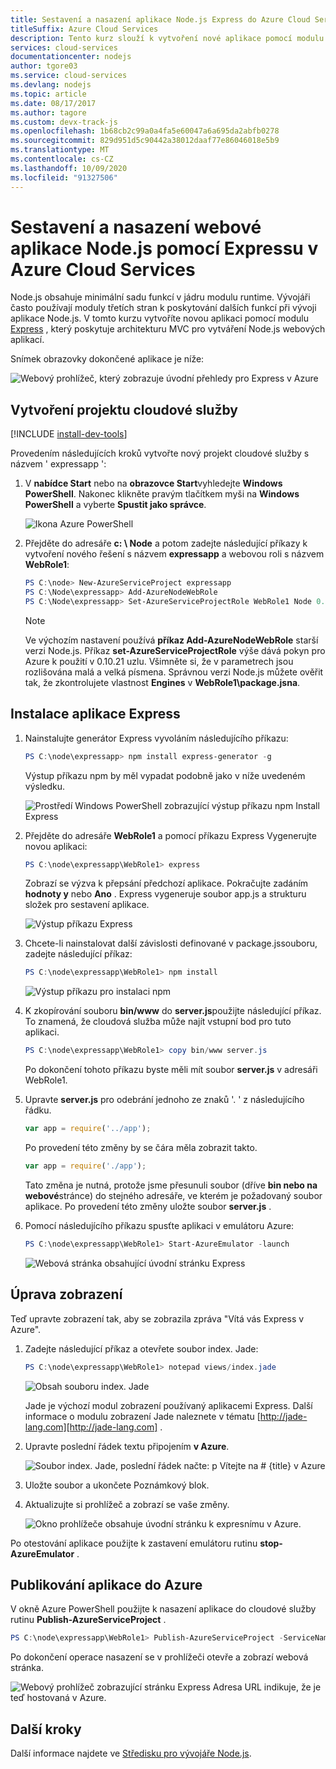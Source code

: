 ```yaml
---
title: Sestavení a nasazení aplikace Node.js Express do Azure Cloud Services
titleSuffix: Azure Cloud Services
description: Tento kurz slouží k vytvoření nové aplikace pomocí modulu Express, který poskytuje architekturu MVC pro vytváření Node.js webových aplikací.
services: cloud-services
documentationcenter: nodejs
author: tgore03
ms.service: cloud-services
ms.devlang: nodejs
ms.topic: article
ms.date: 08/17/2017
ms.author: tagore
ms.custom: devx-track-js
ms.openlocfilehash: 1b68cb2c99a0a4fa5e60047a6a695da2abfb0278
ms.sourcegitcommit: 829d951d5c90442a38012daaf77e86046018e5b9
ms.translationtype: MT
ms.contentlocale: cs-CZ
ms.lasthandoff: 10/09/2020
ms.locfileid: "91327506"
---
```

# <a name="build-and-deploy-a-nodejs-web-application-using-express-on-an-azure-cloud-services"></a>Sestavení a nasazení webové aplikace Node.js pomocí Expressu v Azure Cloud Services

Node.js obsahuje minimální sadu funkcí v jádru modulu runtime.
Vývojáři často používají moduly třetích stran k poskytování dalších funkcí při vývoji aplikace Node.js. V tomto kurzu vytvoříte novou aplikaci pomocí modulu [Express](https://github.com/expressjs/express) , který poskytuje architekturu MVC pro vytváření Node.js webových aplikací.

Snímek obrazovky dokončené aplikace je níže:

![Webový prohlížeč, který zobrazuje úvodní přehledy pro Express v Azure](./media/cloud-services-nodejs-develop-deploy-express-app/node36.png)

## <a name="create-a-cloud-service-project"></a>Vytvoření projektu cloudové služby
[!INCLUDE [install-dev-tools](../../includes/install-dev-tools.md)]

Provedením následujících kroků vytvořte nový projekt cloudové služby s názvem ' expressapp ':

1. V **nabídce Start** nebo na **obrazovce Start**vyhledejte **Windows PowerShell**. Nakonec klikněte pravým tlačítkem myši na **Windows PowerShell** a vyberte **Spustit jako správce**.

    ![Ikona Azure PowerShell](./media/cloud-services-nodejs-develop-deploy-express-app/azure-powershell-start.png)
2. Přejděte do adresáře **c: \\ Node** a potom zadejte následující příkazy k vytvoření nového řešení s názvem **expressapp** a webovou roli s názvem **WebRole1**:

   ```powershell
   PS C:\node> New-AzureServiceProject expressapp
   PS C:\Node\expressapp> Add-AzureNodeWebRole
   PS C:\Node\expressapp> Set-AzureServiceProjectRole WebRole1 Node 0.10.21
   ```

   > [!NOTE]
   > Ve výchozím nastavení používá **příkaz Add-AzureNodeWebRole** starší verzi Node.js. Příkaz **set-AzureServiceProjectRole** výše dává pokyn pro Azure k použití v 0.10.21 uzlu.  Všimněte si, že v parametrech jsou rozlišována malá a velká písmena.  Správnou verzi Node.js můžete ověřit tak, že zkontrolujete vlastnost **Engines** v **WebRole1\package.jsna**.
>
>

## <a name="install-express"></a>Instalace aplikace Express
1. Nainstalujte generátor Express vyvoláním následujícího příkazu:

    ```powershell
    PS C:\node\expressapp> npm install express-generator -g
    ```

    Výstup příkazu npm by měl vypadat podobně jako v níže uvedeném výsledku.

    ![Prostředí Windows PowerShell zobrazující výstup příkazu npm Install Express](./media/cloud-services-nodejs-develop-deploy-express-app/express-g.png)
2. Přejděte do adresáře **WebRole1** a pomocí příkazu Express Vygenerujte novou aplikaci:

    ```powershell
    PS C:\node\expressapp\WebRole1> express
    ```

    Zobrazí se výzva k přepsání předchozí aplikace. Pokračujte zadáním **hodnoty y** nebo **Ano** . Express vygeneruje soubor app.js a strukturu složek pro sestavení aplikace.

    ![Výstup příkazu Express](./media/cloud-services-nodejs-develop-deploy-express-app/node23.png)
3. Chcete-li nainstalovat další závislosti definované v package.jssouboru, zadejte následující příkaz:

    ```powershell
    PS C:\node\expressapp\WebRole1> npm install
    ```

   ![Výstup příkazu pro instalaci npm](./media/cloud-services-nodejs-develop-deploy-express-app/node26.png)
4. K zkopírování souboru **bin/www** do **server.js**použijte následující příkaz. To znamená, že cloudová služba může najít vstupní bod pro tuto aplikaci.

    ```powershell
    PS C:\node\expressapp\WebRole1> copy bin/www server.js
    ```

   Po dokončení tohoto příkazu byste měli mít soubor **server.js** v adresáři WebRole1.
5. Upravte **server.js** pro odebrání jednoho ze znaků '. ' z následujícího řádku.

    ```js
    var app = require('../app');
    ```

   Po provedení této změny by se čára měla zobrazit takto.

    ```js
    var app = require('./app');
    ```

   Tato změna je nutná, protože jsme přesunuli soubor (dříve **bin nebo na webové**stránce) do stejného adresáře, ve kterém je požadovaný soubor aplikace. Po provedení této změny uložte soubor **server.js** .
6. Pomocí následujícího příkazu spusťte aplikaci v emulátoru Azure:

    ```powershell
    PS C:\node\expressapp\WebRole1> Start-AzureEmulator -launch
    ```

    ![Webová stránka obsahující úvodní stránku Express](./media/cloud-services-nodejs-develop-deploy-express-app/node28.png)

## <a name="modifying-the-view"></a>Úprava zobrazení
Teď upravte zobrazení tak, aby se zobrazila zpráva "Vítá vás Express v Azure".

1. Zadejte následující příkaz a otevřete soubor index. Jade:

    ```powershell
    PS C:\node\expressapp\WebRole1> notepad views/index.jade
    ```

   ![Obsah souboru index. Jade](./media/cloud-services-nodejs-develop-deploy-express-app/getting-started-19.png)

   Jade je výchozí modul zobrazení používaný aplikacemi Express. Další informace o modulu zobrazení Jade naleznete v tématu [http://jade-lang.com][http://jade-lang.com] .
2. Upravte poslední řádek textu připojením **v Azure**.

   ![Soubor index. Jade, poslední řádek načte: p Vítejte na \# {title} v Azure](./media/cloud-services-nodejs-develop-deploy-express-app/node31.png)
3. Uložte soubor a ukončete Poznámkový blok.
4. Aktualizujte si prohlížeč a zobrazí se vaše změny.

   ![Okno prohlížeče obsahuje úvodní stránku k expresnímu v Azure.](./media/cloud-services-nodejs-develop-deploy-express-app/node32.png)

Po otestování aplikace použijte k zastavení emulátoru rutinu **stop-AzureEmulator** .

## <a name="publishing-the-application-to-azure"></a>Publikování aplikace do Azure
V okně Azure PowerShell použijte k nasazení aplikace do cloudové služby rutinu **Publish-AzureServiceProject** .

```powershell
PS C:\node\expressapp\WebRole1> Publish-AzureServiceProject -ServiceName myexpressapp -Location "East US" -Launch
```

Po dokončení operace nasazení se v prohlížeči otevře a zobrazí webová stránka.

![Webový prohlížeč zobrazující stránku Express Adresa URL indikuje, že je teď hostovaná v Azure.](./media/cloud-services-nodejs-develop-deploy-express-app/node36.png)

## <a name="next-steps"></a>Další kroky
Další informace najdete ve [Středisku pro vývojáře Node.js](https://docs.microsoft.com/azure/developer/javascript/).

[Node.js Web Application]: https://www.windowsazure.com/develop/nodejs/tutorials/getting-started/
[Express]: https://expressjs.com/
[http://jade-lang.com]: http://jade-lang.com





